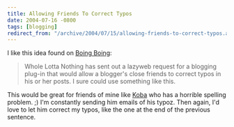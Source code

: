 ```yaml
---
title: Allowing Friends To Correct Typos
date: 2004-07-16 -0800
tags: [blogging]
redirect_from: "/archive/2004/07/15/allowing-friends-to-correct-typos.aspx/"
---
```


I like this idea found on [Boing Boing](http://www.boingboing.net/):

> Whole Lotta Nothing has sent out a lazyweb request for a blogging
> plug-in that would allow a blogger's close friends to correct typos in
> his or her posts. I sure could use something like this.

This would be great for friends of mine like
[Koba](http://koba.europe.webmatrixhosting.net/) who has a horrible
spelling problem. ;) I'm constantly sending him emails of his typoz.
Then again, I'd love to let him correct my typos, like the one at the
end of the previous sentence.

